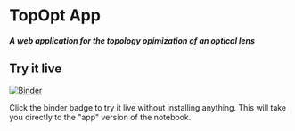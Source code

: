 # TopOpt App

##### A web application for the topology opimization of an optical lens


## Try it live

[![Binder](https://mybinder.org/badge_logo.svg)](https://mybinder.org/v2/gh/benvial/topopt/master?urlpath=%2Fapps%2Fapp.ipynb)

Click the binder badge to try it live without installing anything. This will take you directly to the "app" version of the notebook.

